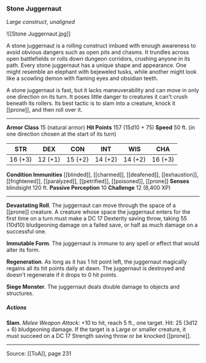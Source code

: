 ### Stone Juggernaut
_Large construct, unaligned_

![[Stone Juggernaut.jpg]]

A stone juggernaut is a rolling construct imbued with enough awareness to avoid obvious dangers such as open pits and chasms. It trundles across open battlefields or rolls down dungeon corridors, crushing anyone in its path. Every stone juggernaut has a unique shape and appearance. One might resemble an elephant with bejeweled tusks, while another might look like a scowling demon with flaming eyes and obsidian teeth.

A stone juggernaut is fast, but it lacks maneuverability and can move in only one direction on its turn. It poses little danger to creatures it can't crush beneath its rollers. Its best tactic is to slam into a creature, knock it [[prone]], and then roll over it.






---

**Armor Class** 15 (natural armor)
**Hit Points** 157 (15d10 + 75)
**Speed** 50 ft. (in one direction chosen at the start of its turn)

| STR     | DEX     | CON     | INT     | WIS     | CHA     |
|---------|---------|---------|---------|---------|---------|
| 16 (+3) | 12 (+1) | 15 (+2) | 14 (+2) | 14 (+2) | 16 (+3) |

**Condition Immunities** [[blinded]], [[charmed]], [[deafened]], [[exhaustion]], [[frightened]], [[paralyzed]], [[petrified]], [[poisoned]], [[prone]]
**Senses** blindsight 120 ft.
**Passive Perception** 10
**Challenge** 12 (8,400 XP)

---

**Devastating Roll**. The juggernaut can move through the space of a [[prone]] creature. A creature whose space the juggernaut enters for the first time on a turn must make a DC 17 Dexterity saving throw, taking 55 (10d10) bludgeoning damage on a failed save, or half as much damage on a successful one.

**Immutable Form**. The juggernaut is immune to any spell or effect that would alter its form.

**Regeneration**. As long as it has 1 hit point left, the juggernaut magically regains all its hit points daily at dawn. The juggernaut is destroyed and doesn't regenerate if it drops to 0 hit points.

**Siege Monster**. The juggernaut deals double damage to objects and structures.

##### Actions
**Slam**. _Melee Weapon Attack:_ +10 to hit, reach 5 ft., one target. Hit: 25 (3d12 + 6) bludgeoning damage. If the target is a Large or smaller creature, it must succeed on a DC 17 Strength saving throw or be knocked [[prone]].


---

Source: [[ToA]], page 231